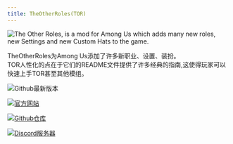 ```yaml
---
title: TheOtherRoles(TOR)
---
```

![The Other Roles, is a mod for Among Us which adds many new roles, new Settings and new Custom Hats to the game.](/Image/TheOtherRoles.png)

TheOtherRoles为Among Us添加了许多新职业、设置、装扮。<br>
TOR人性化的点在于它们的README文件提供了许多经典的指南,这使得玩家可以快速上手TOR甚至其他模组。

<div align="center">
<VPCard
  title="bavari"
  desc="开发者"
  logo="/Image/bavari.jpg"
  link="https://github.com/dwd0tcom"
/>
</div>

![Github最新版本](https://badgen.net/github/release/TheOtherRolesAU/TheOtherRoles?icon=github)

[![官方网站](https://badgen.net/badge/Web/Site/3AA675)](http://theotherroles.de)

[![Github仓库](https://badgen.net/badge/Github/Repository/github?icon=github)](https://github.com/TheOtherRolesAU/TheOtherRoles)

[![Discord服务器](https://badgen.net/badge/Discord/Server/5662F6?icon=discord)](https://discord.gg/77RkMJHWsM)